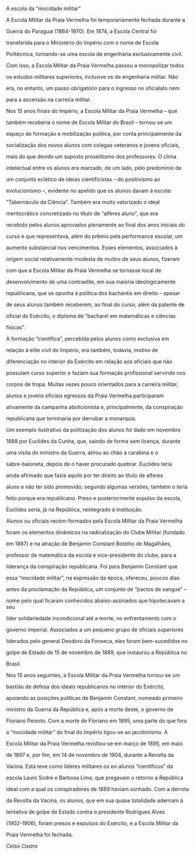 

A escola da “mocidade militar”



A Escola Militar da Praia Vermelha foi temporariamente fechada durante a

Guerra do Paraguai (1864-1970). Em 1874, a Escola Central foi

transferida para o Ministério do Império com o nome de Escola

Politécnica, tornando-se uma escola de engenharia exclusivamente civil.

Com isso, a Escola Militar da Praia Vermelha passou a monopolizar todos

os estudos militares superiores, inclusive os de engenharia militar. Não

era, no entanto, um passo obrigatório para o ingresso no oficialato nem

para a ascensão na carreira militar.



Nos 15 anos finais do Império, a Escola Militar da Praia Vermelha – que

também receberia o nome de Escola Militar do Brasil – tornou-se um

espaço de formação e mobilização política, por conta principalmente da

socialização dos novos alunos com colegas veteranos e jovens oficiais,

mais do que devido um suposto proselitismo dos professores. O clima

intelectual entre os alunos era marcado, de um lado, pelo predomínio de

um conjunto eclético de ideias cientificistas – do positivismo ao

evolucionismo –, evidente no apelido que os alunos davam à escola:

“Tabernáculo da Ciência”. Também era muito valorizado o ideal

meritocrático concretizado no título de “alferes aluno”, que era

recebido pelos alunos aprovados plenamente ao final dos anos iniciais do

curso e que representava, além do prêmio pela performance escolar, um

aumento substancial nos vencimentos. Esses elementos, associados à

origem social relativamente modesta de muitos de seus alunos, fizeram

com que a Escola Militar da Praia Vermelha se tornasse local de

desenvolvimento de uma contraelite, em sua maioria ideologicamente

republicana, que se opunha à política dos bacharéis em direito – apesar

de seus alunos também receberem, ao final do curso, além da patente de

oficial do Exército, o diploma de “bacharel em matemáticas e ciências

físicas”.



A formação “científica”, percebida pelos alunos como exclusiva em

relação à elite civil do Império, era também, todavia, motivo de

diferenciação no interior do Exército em relação aos oficiais que não

possuíam curso superior e faziam sua formação profissional servindo nos

corpos de tropa. Muitas vezes pouco orientados para a carreira militar,

alunos e jovens oficiais egressos da Praia Vermelha participaram

ativamente da campanha abolicionista e, principalmente, da conspiração

republicana que terminaria por derrubar a monarquia.



Um exemplo ilustrativo da politização dos alunos foi dado em novembro

1888 por Euclides da Cunha, que, saindo de forma sem licença, durante

uma visita do ministro da Guerra, atirou ao chão a carabina e o

sabre-baioneta, depois de o haver procurado quebrar. Euclides teria

ainda afirmado que fazia aquilo por ter direito ao título de alferes

aluno e não ter sido promovido; segundo algumas versões, também o teria

feito porque era republicano. Preso e posteriormente expulso da escola,

Euclides seria, já na República, reintegrado à instituição.



Alunos ou oficiais recém-formados pela Escola Militar da Praia Vermelha

foram os elementos dinâmicos na radicalização do Clube Militar (fundado

em 1887) e na atração de Benjamin Constant Botelho de Magalhães,

professor de matemática da escola e vice-presidente do clube, para a

liderança da conspiração republicana. Foi para Benjamin Constant que

essa “mocidade militar”, na expressão da época, ofereceu, poucos dias

antes da proclamação da República, um conjunto de “pactos de sangue” –

nome pelo qual ficaram conhecidos abaixo-assinados que hipotecavam a seu

líder solidariedade incondicional até a morte, no enfrentamento com o

governo imperial. Associados a um pequeno grupo de oficiais superiores

liderados pelo general Deodoro da Fonseca, eles foram bem-sucedidos no

golpe de Estado de 15 de novembro de 1889, que instaurou a República no

Brasil.



Nos 15 anos seguintes, a Escola Militar da Praia Vermelha tornou-se um

bastião de defesa dos ideais republicanos no interior do Exército,

apoiando as posições políticas de Benjamin Constant, nomeado primeiro

ministro da Guerra da República e, após a morte deste, o governo de

Floriano Peixoto. Com a morte de Floriano em 1895, uma parte do que fora

a “mocidade militar” do final do Império ligou-se ao jacobinismo. A

Escola Militar da Praia Vermelha revoltou-se em março de 1895, em maio

de 1897 e, por fim, em 14 de novembro de 1904, durante a Revolta da

Vacina. Esta teve como líderes militares os ex-alunos “científicos” da

escola Lauro Sodré e Barbosa Lima, que pregavam o retorno à República

ideal com a qual os conspiradores de 1889 haviam sonhado. Com a derrota

da Revolta da Vacina, os alunos, que em sua quase totalidade aderiram à

tentativa de golpe de Estado contra o presidente Rodrigues Alves

(1902-1906), foram presos e expulsos do Exército, e a Escola Militar da

Praia Vermelha foi fechada.



*Celso Castro*



